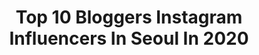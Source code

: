 ---
title: Top 10 Bloggers Instagram Influencers In Seoul In 2020
description: >-
  Find top bloggers Instagram influencers in Seoul in 2020. Most popular hashtags: #model #kristinkazz #korea #spring.
platform: Instagram
profiles:
  - username: "sandra_ssong"
    fullname: >-
      Sandra Song (모델 사샤)
    location: "South Korea"
    followers: 49627
    engagement: 1565
    commentsToLikes: 0.016377
    id: ck8t8gcnikdal0j7833hnrq5k
    verified: false
    hashtags: "#koreanyoutuber, #model, #belarusianmodel, #tiktokgirls"
  - username: "kristin_kazz"
    fullname: >-
      KRISTIN KAZZ
    location: "South Korea"
    followers: 36313
    engagement: 686
    commentsToLikes: 0.012929
    id: ck5pwy68rp6ct0i115q9csl0c
    verified: false
    hashtags: "#girl, #model, #hair, #haircosmetic"
  - username: "joannaho1122"
    fullname: >-
      小賀 Joanna
    location: "South Korea"
    followers: 25315
    engagement: 319
    commentsToLikes: 0.006969
    id: ck5hdr1oxoxa90i11bhc2482h
    verified: false
    hashtags: "#ipsa, #limerence, #moment, #look"
  - username: "williamkellye"
    fullname: >-
      William Kelly Effendy
    location: "South Korea"
    followers: 2930
    engagement: 1785
    commentsToLikes: 0.060288
    id: ck0vz3a3k72ql0i19ru23m12d
    verified: false
    hashtags: "#weekendgetaway, #jeddah, #liveauthentic, #malaysia"
  - username: "orhkuny"
    fullname: >-
      커니 (조건희)
    location: "South Korea"
    followers: 2838
    engagement: 1060
    commentsToLikes: 0.150031
    id: ck0u9s8u5agxi0i19l4c3w3p0
    verified: false
    hashtags: ""
  - username: "kristin_kazz"
    fullname: >-
      KRISTIN KAZZ
    location: "South Korea"
    followers: 36313
    engagement: 686
    commentsToLikes: 0.012929
    id: ck5pwy68rp6ct0i115q9csl0c
    verified: false
    hashtags: "#girl, #model, #hair, #haircosmetic"
  - username: "ariarisom"
    fullname: >-
      아리솜의 짜릿한 뷰티 / ARISOM
    location: "South Korea"
    followers: 101578
    engagement: 95
    commentsToLikes: 0.021660
    id: ck15s5uglbdgt0i19cnaaef8f
    verified: false
    hashtags: "#schutz, #giverny, #telse, #uv"
  - username: "sistercamera85"
    fullname: >-
      언니의카메라(E-Ju)
    location: "South Korea"
    followers: 13182
    engagement: 1221
    commentsToLikes: 0.030605
    id: ck8tb1bo6txxm0j7822h7xd8r
    verified: false
    hashtags: ""
  - username: "yu.august"
    fullname: >-
      패션블로거 명성(MS)
    location: "South Korea"
    followers: 92207
    engagement: 92
    commentsToLikes: 0.132518
    id: ck0u0qr9jumtk0i19t44cqg1z
    verified: false
    hashtags: "#earlypick, #whoau, #onitsukatiger, #sneakers"
  - username: "nonie21"
    fullname: >-
      김다영 | nonie Kim
    location: "South Korea"
    followers: 9141
    engagement: 723
    commentsToLikes: 0.009405
    id: ck0tzd91jpwbd0i19eax4swv5
    verified: false
    hashtags: "#visitseasia, #travelbyasean, #traveljounalist, #nonieintaipei"
---